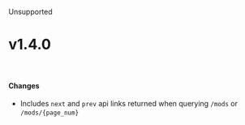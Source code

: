 <span class="badge bg-secondary-subtle border border-secondary-subtle text-secondary-emphasis rounded-pill"><i class="bi bi-x-lg"></i> Unsupported</span>
# v1.4.0
<br/>

#### Changes
- Includes `next` and `prev` api links returned when querying `/mods` or `/mods/{page_num}`

<br/>
 